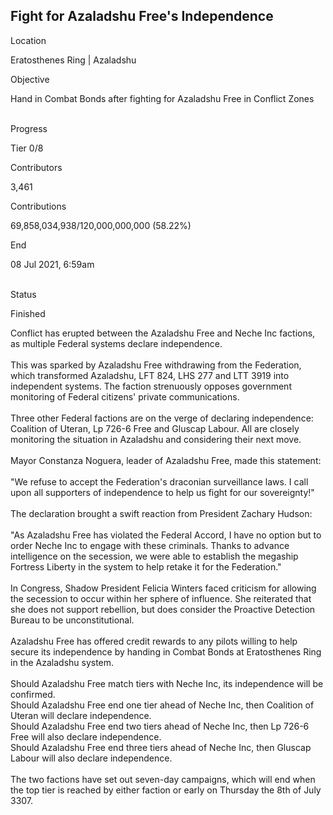 ## Fight for Azaladshu Free\'s Independence

Location

Eratosthenes Ring \| Azaladshu

Objective

Hand in Combat Bonds after fighting for Azaladshu Free in Conflict Zones

\
Progress

Tier 0/8

Contributors

3,461

Contributions

69,858,034,938/120,000,000,000 (58.22%)

End

08 Jul 2021, 6:59am

\
Status

Finished

Conflict has erupted between the Azaladshu Free and Neche Inc factions,
as multiple Federal systems declare independence.\
\
This was sparked by Azaladshu Free withdrawing from the Federation,
which transformed Azaladshu, LFT 824, LHS 277 and LTT 3919 into
independent systems. The faction strenuously opposes government
monitoring of Federal citizens\' private communications.\
\
Three other Federal factions are on the verge of declaring independence:
Coalition of Uteran, Lp 726-6 Free and Gluscap Labour. All are closely
monitoring the situation in Azaladshu and considering their next move.\
\
Mayor Constanza Noguera, leader of Azaladshu Free, made this statement:\
\
\"We refuse to accept the Federation\'s draconian surveillance laws. I
call upon all supporters of independence to help us fight for our
sovereignty!\"\
\
The declaration brought a swift reaction from President Zachary Hudson:\
\
\"As Azaladshu Free has violated the Federal Accord, I have no option
but to order Neche Inc to engage with these criminals. Thanks to advance
intelligence on the secession, we were able to establish the megaship
Fortress Liberty in the system to help retake it for the Federation.\"\
\
In Congress, Shadow President Felicia Winters faced criticism for
allowing the secession to occur within her sphere of influence. She
reiterated that she does not support rebellion, but does consider the
Proactive Detection Bureau to be unconstitutional.\
\
Azaladshu Free has offered credit rewards to any pilots willing to help
secure its independence by handing in Combat Bonds at Eratosthenes Ring
in the Azaladshu system.\
\
Should Azaladshu Free match tiers with Neche Inc, its independence will
be confirmed.\
Should Azaladshu Free end one tier ahead of Neche Inc, then Coalition of
Uteran will declare independence.\
Should Azaladshu Free end two tiers ahead of Neche Inc, then Lp 726-6
Free will also declare independence.\
Should Azaladshu Free end three tiers ahead of Neche Inc, then Gluscap
Labour will also declare independence.\
\
The two factions have set out seven-day campaigns, which will end when
the top tier is reached by either faction or early on Thursday the 8th
of July 3307.
